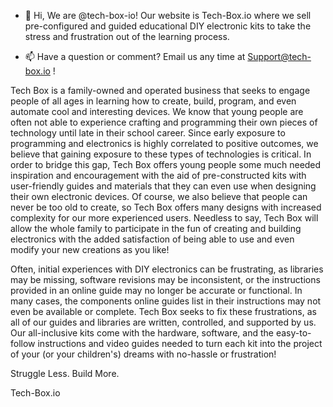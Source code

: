- 👋 Hi, We are @tech-box-io! Our website is Tech-Box.io where we sell pre-configured and 
        guided educational DIY electronic kits to take the stress and frustration out
                                of the learning process.

- 📫 Have a question or comment? Email us any time at Support@tech-box.io !

Tech Box is a family-owned and operated business that seeks to engage people of all 
  ages in learning how to create, build, program, and even automate cool and interesting 
  devices. We know that young people are often not able to experience crafting and programming 
  their own pieces of technology until late in their school career. Since early exposure to 
  programming and electronics is highly correlated to positive outcomes, we believe that 
  gaining exposure to these types of technologies is critical. In order to bridge this gap, 
  Tech Box offers young people some much needed inspiration and encouragement with the aid of 
  pre-constructed kits with user-friendly guides and materials that they can even use when 
  designing their own electronic devices. Of course, we also believe that people can never be 
  too old to create, so Tech Box offers many designs with increased complexity for our more 
  experienced users. Needless to say, Tech Box will allow the whole family to participate in 
  the fun of creating and building electronics with the added satisfaction of being able to 
  use and even modify your new creations as you like!

Often, initial experiences with DIY electronics can be frustrating, as libraries may be 
  missing, software revisions may be inconsistent, or the instructions provided in an online 
  guide may no longer be accurate or functional. In many cases, the components online guides 
  list in their instructions may not even be available or complete. Tech Box seeks to fix 
  these frustrations, as all of our guides and libraries are written, controlled, and 
  supported by us. Our all-inclusive kits come with the hardware, software, and the 
  easy-to-follow instructions and video guides needed to turn each kit into the project of 
  your (or your children's) dreams with no-hassle or frustration!


  Struggle Less. Build More.
  
  Tech-Box.io
